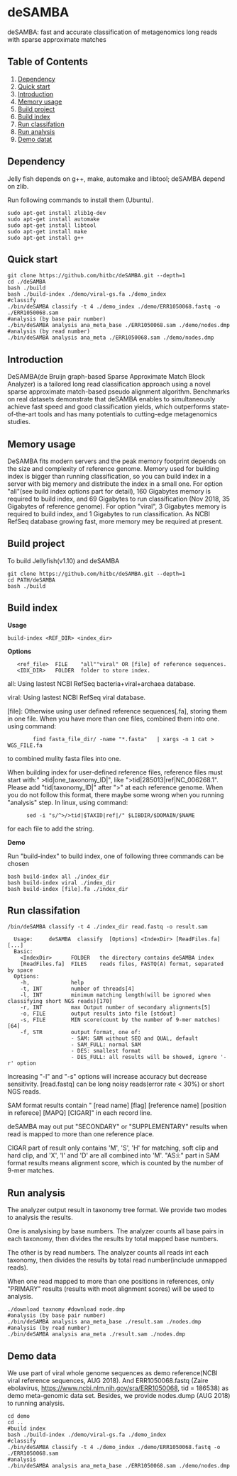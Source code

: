 deSAMBA
======

deSAMBA: fast and accurate classification of metagenomics long reads with sparse approximate matches

## Table of Contents
1. [Dependency](#dependency)
2. [Quick start](#Quick-start)
3. [Introduction](#Introduction)
4. [Memory usage](#Memory-usage)
5. [Build project](#build-project)
6. [Build index](#build-index)
7. [Run classifation](#run-classifation)
8. [Run analysis](#run-analysis)
9. [Demo datat](#Demo-data)

## Dependency

Jelly fish depends on g++, make, automake and libtool; deSAMBA depend on zlib.

Run following commands to install them (Ubuntu).
```
sudo apt-get install zlib1g-dev
sudo apt-get install automake
sudo apt-get install libtool
sudo apt-get install make
sudo apt-get install g++
```
## Quick start
```
git clone https://github.com/hitbc/deSAMBA.git --depth=1
cd ./deSAMBA
bash ./build
bash ./build-index ./demo/viral-gs.fa ./demo_index
#classify
./bin/deSAMBA classify -t 4 ./demo_index ./demo/ERR1050068.fastq -o ./ERR1050068.sam
#analysis (by base pair number)
./bin/deSAMBA analysis ana_meta_base ./ERR1050068.sam ./demo/nodes.dmp
#analysis (by read number)
./bin/deSAMBA analysis ana_meta ./ERR1050068.sam ./demo/nodes.dmp
```

## Introduction

DeSAMBA(de Bruijn graph-based Sparse Approximate Match Block Analyzer) is a tailored long read classification approach using a novel sparse approximate match-based pseudo alignment algorithm. Benchmarks on real datasets demonstrate that deSAMBA enables to simultaneously achieve fast speed and good classification yields, which outperforms state-of-the-art tools and has many potentials to cutting-edge metagenomics studies. 

## Memory usage

DeSAMBA fits modern servers and the peak memory footprint depends on the size and complexity of reference genome. Memory used for building index is bigger than running classification, so you can build index in a server with big memory and distribute the index in a small one. For option "all"(see build index options part for detail), 160 Gigabytes memory is required to build index, and 69 Gigabytes to run classification (Nov 2018, 35 Gigabytes of reference genome). For option "viral", 3 Gigabytes memory is required to build index, and 1 Gigabytes to run classification. As NCBI RefSeq database growing fast, more memory mey be required at present. 

## Build project

To build Jellyfish(v1.10) and deSAMBA
```
git clone https://github.com/hitbc/deSAMBA.git --depth=1
cd PATH/deSAMBA
bash ./build
```
## Build index

**Usage**
  
    build-index <REF_DIR> <index_dir>
   
**Options**
```
   <ref_file>  FILE    "all""viral" OR [file] of reference sequences.
   <IDX_DIR>   FOLDER  folder to store index.
```
   all: Using lastest NCBI RefSeq bacteria+viral+archaea database.
                                
   viral: Using lastest NCBI RefSeq viral database.
                             
   [file]: Otherwise using user defined reference sequences[.fa], storing them in one file.
   When you have more than one files,	combined them into one.
   using command:
```
        find fasta_file_dir/ -name "*.fasta"   | xargs -n 1 cat > WGS_FILE.fa
```
   to combined mulity fasta files into one.
   
   When building index for user-defined reference files, reference files must start with:" >tid|one_taxonomy_ID|", like ">tid|285013|ref|NC_006268.1". Please add "tid|taxonomy_ID|" after ">" at each reference genome. When you do not follow this format, there maybe some wrong when you running "analysis" step. In linux, using command:

```
      sed -i "s/^>/>tid|$TAXID|ref|/" $LIBDIR/$DOMAIN/$NAME
```
for each file to add the string.
 
**Demo**

Run "build-index" to build index, one of following three commands can be chosen
```
bash build-index all ./index_dir
bash build-index viral ./index_dir
bash build-index [file].fa ./index_dir
```

## Run classifation
```
/bin/deSAMBA classify -t 4 ./index_dir read.fastq -o result.sam
```

```
  Usage:     deSAMBA  classify  [Options] <IndexDir> [ReadFiles.fa][...]
  Basic:   
    <IndexDir>      FOLDER   the directory contains deSAMBA index
    [ReadFiles.fa]  FILES    reads files, FASTQ(A) format, separated by space
  Options:
    -h,             help
    -t, INT         number of threads[4]
    -l, INT         minimum matching length(will be ignored when classifying short NGS reads)[170]
    -r, INT         max Output number of secondary alignments[5]
    -o, FILE        output results into file [stdout]
    -s, FILE        MIN score(count by the number of 9-mer matches)[64]
    -f, STR         output format, one of:
                    - SAM: SAM without SEQ and QUAL, default
                    - SAM_FULL: normal SAM
                    - DES: smallest format
                    - DES_FULL: all results will be showed, ignore '-r' option

```
Increasing "-l" and "-s" options will increase accuracy but decrease sensitivity.
[read.fastq] can be long noisy reads(error rate < 30%) or short NGS reads.

SAM format results contain " [read name] [flag] [reference name] [position in referece] [MAPQ] [CIGAR]" in each record line.


deSAMBA may out put "SECONDARY" or "SUPPLEMENTARY" results when read is mapped to more than one reference place. 

CIGAR part of result only contains 'M', 'S', 'H' for matching, soft clip and hard clip, and 'X', 'I' and 'D' are all combined into 'M'. "AS:i:" part in SAM format results means alignment score,  which is counted by the number of 9-mer matches.

## Run analysis
The analyzer output result in taxonomy tree format. We provide two modes to analysis the results. 

One is analysising by base numbers. The analyzer counts all base pairs in each taxonomy, then divides the results by total mapped base numbers. 

The other is by read numbers. The analyzer counts all reads int each taxonomy, then divides the results by total read number(include unmapped reads).

When one read mapped to more than one positions in references, only "PRIMARY" results (results with most alignment scores) will be used to analysis.
```
./download taxnomy #download node.dmp
#analysis (by base pair number)
./bin/deSAMBA analysis ana_meta_base ./result.sam ./nodes.dmp 
#analysis (by read number)
./bin/deSAMBA analysis ana_meta ./result.sam ./nodes.dmp 
```
## Demo data

We use part of viral whole genome sequences as demo reference(NCBI viral reference sequences, AUG 2018). And ERR1050068.fastq 
(Zaire ebolavirus, https://www.ncbi.nlm.nih.gov/sra/ERR1050068, tid = 186538) as demo meta-genomic data set.
Besides, we provide nodes.dump (AUG 2018) to running analysis.
```
cd demo
cd ..
#build index
bash ./build-index ./demo/viral-gs.fa ./demo_index
#classify
./bin/deSAMBA classify -t 4 ./demo_index ./demo/ERR1050068.fastq -o ./ERR1050068.sam
#analysis
./bin/deSAMBA analysis ana_meta_base ./ERR1050068.sam ./demo/nodes.dmp
```


